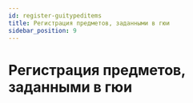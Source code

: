 ```yaml
---
id: register-guitypeditems
title: Регистрация предметов, заданными в гюи
sidebar_position: 9
---
```

# Регистрация предметов, заданными в гюи